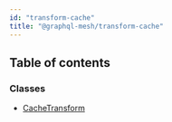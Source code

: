 ```yaml
---
id: "transform-cache"
title: "@graphql-mesh/transform-cache"
---
```


## Table of contents

### Classes

- [CacheTransform](/docs/api/classes/transforms_cache_src.CacheTransform)
